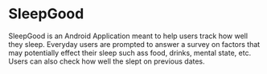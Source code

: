 # SleepGood
SleepGood is an Android Application meant to help users track how well they sleep. Everyday users are prompted to answer 
a survey on factors that may potentially effect their sleep such ass food, drinks, mental state, etc. Users can also check 
how well the slept on previous dates. 
